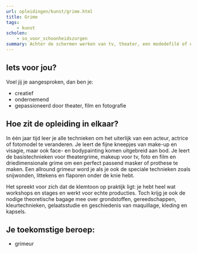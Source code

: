 ```yaml
---
url: opleidingen/kunst/grime.html
title: Grime
tags:
	- kunst
scholen:
    - so_voor_schoonheidszorgen
summary: Achter de schermen werken van tv, theater, een modedefilé of een opera … is jouw grote droom. Ben je creatief en wil je als visagiste aan de slag, dan ben jij de geknipte persoon om een Se-n-Se Grime te volgen en je creativiteit ten dienste te stellen van acteurs, regisseurs, theatermakers, modeontwerpers en fotografen.
---
```


## Iets voor jou?
Voel jij je aangesproken, dan ben je:

* creatief
* ondernemend
* gepassioneerd door theater, film en fotografie

## Hoe zit de opleiding in elkaar?

In één jaar tijd leer je alle technieken om het uiterlijk van een acteur, actrice of fotomodel te veranderen. Je leert de fijne kneepjes van make-up en visagie, maar ook face- en bodypainting komen uitgebreid aan bod. Je leert de basistechnieken voor theatergrime, makeup voor tv, foto en film en driedimensionale grime om een perfect passend masker of prothese te maken. Een allround grimeur word je als je ook de speciale technieken zoals snijwonden, littekens en flaporen onder de knie hebt.

Het spreekt voor zich dat de klemtoon op praktijk ligt: je hebt heel wat workshops en stages en werkt voor echte producties. Toch krijg je ook de nodige theoretische bagage mee over grondstoffen, gereedschappen, kleurtechnieken, gelaatsstudie en geschiedenis van maquillage, kleding en kapsels.

## Je toekomstige beroep:

* grimeur
